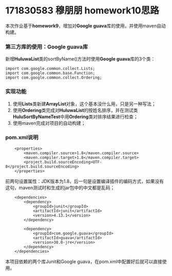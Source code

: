 # 171830583 穆朋朋 homework10思路

本次作业基于**homework9**，增加对**Google guava**库的使用，并使用maven自动构建。

### 第三方库的使用：Google guava库
新增**HuluwaList**类的sortByName()方法时使用**Google guava**库的3个类：

```
import com.google.common.collect.Lists;
import com.google.common.base.Function;
import com.google.common.collect.Ordering;
```
### 实现功能
1. 使用**Lists**类新建**ArrayList**对象，这个基本没什么用，只是另一种写法；
2. 使用**Ordering**类完成对**HuluwaList**的按姓名排序，并在测试类**HuluSortByNameTest**中用**Ordering**类对排序结果进行检查；
3. 使用maven完成对项目的自动构建；

### pom.xml说明
```
    <properties>
        <maven.compiler.source>1.8</maven.compiler.source>
        <maven.compiler.target>1.8</maven.compiler.target>
        <project.build.sourceEncoding>UTF-8</project.build.sourceEncoding> 
    </properties>
```
前两句设置属性：JDK版本为1.8，后一句是设置编译插件的编码方式，如果没有这句，maven测试时和生成的jar包中的中文都是乱码；

```
    <dependencies>
        <dependency>
            <groupId>junit</groupId>
            <artifactId>junit</artifactId>
            <version>4.13.1</version>
        </dependency>
        
        <dependency>
            <groupId>com.google.guava</groupId>
            <artifactId>guava</artifactId>
            <version>30.0-jre</version>
        </dependency>
    </dependencies>
```
本项目依赖的两个库Junit和Google guava，在pom.xml中配置好后就可以直接使用。